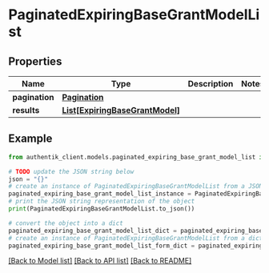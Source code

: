 # PaginatedExpiringBaseGrantModelList


## Properties

Name | Type | Description | Notes
------------ | ------------- | ------------- | -------------
**pagination** | [**Pagination**](Pagination.md) |  | 
**results** | [**List[ExpiringBaseGrantModel]**](ExpiringBaseGrantModel.md) |  | 

## Example

```python
from authentik_client.models.paginated_expiring_base_grant_model_list import PaginatedExpiringBaseGrantModelList

# TODO update the JSON string below
json = "{}"
# create an instance of PaginatedExpiringBaseGrantModelList from a JSON string
paginated_expiring_base_grant_model_list_instance = PaginatedExpiringBaseGrantModelList.from_json(json)
# print the JSON string representation of the object
print(PaginatedExpiringBaseGrantModelList.to_json())

# convert the object into a dict
paginated_expiring_base_grant_model_list_dict = paginated_expiring_base_grant_model_list_instance.to_dict()
# create an instance of PaginatedExpiringBaseGrantModelList from a dict
paginated_expiring_base_grant_model_list_form_dict = paginated_expiring_base_grant_model_list.from_dict(paginated_expiring_base_grant_model_list_dict)
```
[[Back to Model list]](../README.md#documentation-for-models) [[Back to API list]](../README.md#documentation-for-api-endpoints) [[Back to README]](../README.md)


